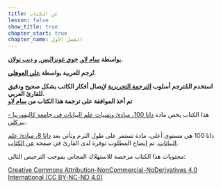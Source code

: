 ```yaml
---
title: عن الكتاب
lesson: false
show_title: true
chapter_start: true
chapter_name: الفصل الأول
---
```


**بواسطة [سام لاو][sam], [جوي غونزاليس][joey], و [ديب نولان][deb].**

**تُرجم للعربية بواسطة [علي العوهلي][ali].**

**استخدم المُترجم أسلوب [الترجمة التحريرية](https://ar.wikipedia.org/wiki/%D8%AA%D8%B1%D8%AC%D9%85%D8%A9_%D8%AA%D8%AD%D8%B1%D9%8A%D8%B1%D9%8A%D8%A9) لإيصال أفكار الكاتب بشكل صحيح ودقيق للقارئ العربي.**  
**تم أخذ الموافقة على ترجمة هذا الكتاب من [سام لاو][sam]**

هذا الكتاب يخص مادة [داتا 100، مبادئ وتقنيات علم البيانات في جامعة كاليفورنيا - بيركلي][ds100].

داتا 100 هي مستوى أعلى، مادة تستمر على طول الترم وتأتي بعد [داتا 8، مبادئ علم البيانات][data8]. تم إيضاح المطلوب توفرة لدى القارئ في صفحة [عن الكتاب][about].

محتويات هذا الكتاب مرخصة للاستهلاك المجاني بموجب الترخيص التالي:

[Creative Commons Attribution-NonCommercial-NoDerivatives 4.0 International (CC BY-NC-ND 4.0)](https://creativecommons.org/licenses/by-nc-nd/4.0/)

[sam]: http://www.samlau.me/
[joey]: https://people.eecs.berkeley.edu/~jegonzal/
[deb]: https://www.stat.berkeley.edu/~nolan/
[ali]: https://www.alioh.com/
[data8]: http://data8.org/
[ds100]: http://www.ds100.org/
[about]: /about_this_book